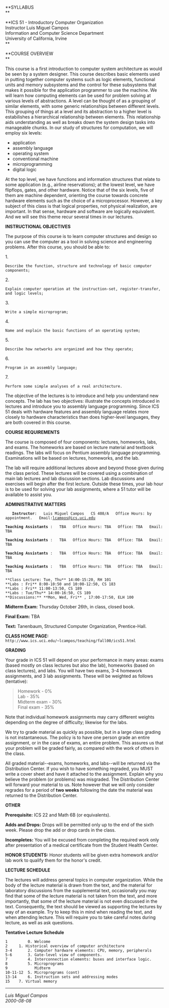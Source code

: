 **SYLLABUS  
**

**ICS 51 - Introductory Computer Organization  
Instructor Luis Miguel Campos  
Information and Computer Science Department  
University of California, Irvine  
**

  
**COURSE OVERVIEW  
**

This course is a first introduction to computer system architecture as would
be seen by a system designer. This course describes basic elements used in
putting together computer systems such as logic elements, functional units and
memory subsystems and the control for these subsystems that makes it possible
for the application programmer to use the machine. We will learn how computing
elements can be used for problem solving at various levels of abstractions. A
level can be thought of as a grouping of similar elements, with some generic
relationships between different levels. This grouping of things at a level and
its abstraction to a higher level is estabilishes a hierarchical relationship
between elements. This relationship aids understanding as well as breaks down
the system design tasks into manageable chunks. In our study of structures for
computation, we will employ six levels:

  * application 
  * assembly language 
  * operating system 
  * conventional machine 
  * microprogramming 
  * digital logic 

At the top level, we have functions and information structures that relate to
some application (e.g., airline reservations); at the lowest level, we have
flipflops, gates, and other hardware. Notice that of the six levels, five of
them are machine dependent, orienting the course towards concrete hardware
elements such as the choice of a microprocessor. However, a key subject of
this class is that logical properties, not physical realization, are
important. In that sense, hardware and software are logically equivalent. And
we will see this theme recur several times in our lectures.

  
  
  
**INSTRUCTIONAL OBJECTIVES**  

The purpose of this course is to learn computer structures and design so you
can use the computer as a tool in solving science and engineering problems.
After this course, you should be able to:

1\.

    Describe the function, structure and technology of basic computer components; 
2\.

    Explain computer operation at the instruction-set, register-transfer, and logic levels; 
3\.

    Write a simple microprogram; 
4\.

    Name and explain the basic functions of an operating system; 
5\.

    Describe how networks are organized and how they operate; 
6\.

    Program in an assembly language; 
7\.

    Perform some simple analyses of a real architecture. 

The objective of the lectures is to introduce and help you understand new
concepts. The lab has two objectives: illustrate the concepts introduced in
lectures and introduce you to assembly language programming. Since ICS 51
deals with hardware features and assembly language relates more closely to
hardware characteristics than does higher-level languages, they are both
covered in this course.

  
  
  
  
**COURSE REQUIREMENTS**  

The course is composed of four components: lectures, homeworks, labs, and
exams. The homeworks are based on lecture material and textbook readings. The
labs will focus on Pentium assembly language programming. Examinations will be
based on lectures, homeworks, and the lab.  

The lab will require additional lectures above and beyond those given during
the class period. These lectures will be covered using a combination of main
lab lectures and lab discussion sections. Lab discussions and exercises will
begin after the first lecture. Outside these times, your lab hour is to be
used for solving your lab assignments, where a 51 tutor will be available to
assist you.  

**ADMINISTRATIVE MATTERS**

`  
`**`Instructor`**` :  
Luis Miguel Campos  
CS 408/A  
Office Hours: by appointment.  
Email: `[`lcampos@ics.uci.edu`](mailto:lcampos@ics.uci.edu)  

**`Teaching Assistants`**` :  
TBA  
Office Hours: TBA  
Office: TBA  
Email: TBA`  

**`Teaching Assistants`**` :  
TBA  
Office Hours: TBA  
Office: TBA  
Email: TBA`  

**`Teaching Assistants`**` :  
TBA  
Office Hours: TBA  
Office: TBA  
Email: TBA`  

**`Teaching Assistants`**` :  
TBA  
Office Hours: TBA  
Office: TBA  
Email: TBA`  



    
    
    **Class Lecture: Tue, Thu** 14:00-15:20, RH 101 
    **Labs : Fri** 8:00-10:50 and 10:00-12:50, CS 183 
    **Labs : Fri** 11:00-13:50, CS 189 
    **Labs : Tue/Thu** 14:00-16:50, CS 189 
    **Discussions:** **Mon, Wed, Fri** , 17:00-17:50, ELH 100 
    

**Midterm Exam:** Thursday October 26th, in class, closed book.

**Final Exam:** TBA

  
  
**Text:** Tanenbaum, Structured Computer Organization, Prentice-Hall.  
  
  
**CLASS HOME PAGE:** `
http://www.ics.uci.edu/~lcampos/teaching/fall00/ics51.html`

**GRADING**  
  

Your grade in ICS 51 will depend on your performance in many areas: exams
(based mostly on class lectures but also the lab), homeworks (based on class
lectures), and labs. You will have two exams, 3-4 homework assignments, and 3
lab assignments. These will be weighted as follows (tentative):

> Homework - 0%  
>  Lab - 35%  
>  Midterm exam - 30%  
>  Final exam - 35%  
>

Note that individual homework assignments may carry different weights
depending on the degree of difficulty; likewise for the labs.

  
  
We try to grade material as quickly as possible, but in a large class grading
is not instantaneous. The policy is to have one person grade an entire
assignment, or in the case of exams, an entire problem. This assures us that
your problem will be graded fairly, as compared with the work of others in the
class.

  
  
All graded material--exams, homeworks, and labs--will be returned via the
Distribution Center. If you wish to have something regraded, you MUST write a
cover sheet and have it attached to the assignment. Explain why you believe
the problem (or problems) was misgraded. The Distribution Center will forward
your material to us. Note however that we will only consider regrades for a
period of **two weeks** following the date the material was returned to the
Distribution Center.

  
  
  
  
**OTHER**  
  

**Prerequisite:** ICS 22 and Math 6B (or equivalents).

  
  
**Adds and Drops:** Drops will be permitted only up to the end of the sixth
week. Please drop the add or drop cards in the class.

  
  
**Incompletes:** You will be excused from completing the required work only
after presentation of a medical certificate from the Student Health Center.

  
  
**HONOR STUDENTS:** Honor students will be given extra homework and/or lab
work to qualify them for the honor's credit.

**LECTURE SCHEDULE**  
  
  

The lectures will address general topics in computer organization. While the
body of the lecture material is drawn from the text, and the material for
laboratory discussions from the supplemental text, occasionally you may find
that some of the lecture material is not taken from the text, and more
importantly, that some of the lecture material is not even discussed in the
text. Consequently, the text should be viewed as supporting the lectures by
way of an example. Try to keep this in mind when reading the text, and when
attending lecture. This will require you to take careful notes during lecture,
as well as ask questions.

**Tentative Lecture Schedule**

    
    
    1         0. Welcome
    2	  1. Historical overview of computer architecture
    3-4       2. Computer hardware elements: CPU, memory, peripherals
    5-6       3. Gate-level view of components. 
    7         4. Interconnection elements: buses and interface logic.
    8         5. Microprograms
    9            Midterm
    10-11-12  5. Microprograms (cont)
    13-14  	  6. Instruction sets and addressing modes
    15	  7. Virtual memory
    

  

* * *

_Luis Miguel Campos_  
_2000-08-08_

